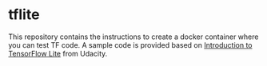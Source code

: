 # tflite

This repository contains the instructions to create a docker container where you can test TF code.
A sample code is provided based on [Introduction to TensorFlow Lite](https://learn.udacity.com/courses/ud190) from Udacity.
